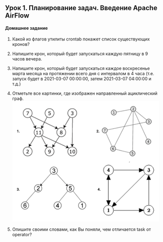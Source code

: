 ## Урок 1. Планирование задач. Введение Apache AirFlow

#### Домашнее задание
1. Какой из флагов утилиты crontab покажет список существующих кронов?

2. Напишите крон, который будет запускаться каждую пятницу в 9 часов вечера.

3. Напишите крон, который будет запускаться каждое воскресенье марта месяца на протяжении всего дня с интервалом в 4 часа (т.е. запуск будет в 2021-03-07 00:00:00, затем 2021-03-07 04:00:00 и т.д.)

4. Отметьте все картинки, где изображен направленный ациклический граф.
![](task4.png)
5. Опишите своими словами, как Вы поняли, чем отличается task от operator?
